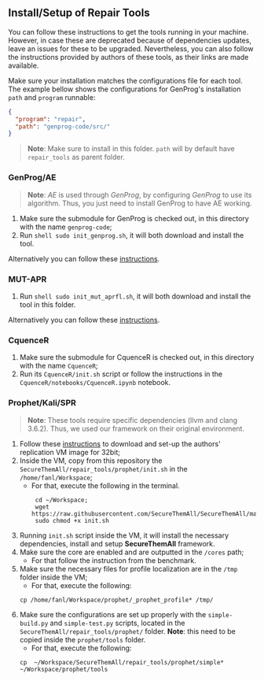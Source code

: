 ## Install/Setup of Repair Tools 
You can follow these instructions to get the tools running in your machine.
However, in case these are deprecated because of dependencies updates, leave an issues 
for these to be upgraded. Nevertheless, you can also follow the instructions provided by authors of these tools, as
their links are made available.


Make sure your installation matches the configurations file for each tool. 
The example bellow shows the configurations for GenProg's installation `path` and `program` runnable:
```json
{
  "program": "repair",
  "path": "genprog-code/src/"
}
```

> **Note**: Make sure to install in this folder. `path` will by default have `repair_tools` as parent folder.

### GenProg/AE
> **Note**: *AE* is used through *GenProg*, by configuring *GenProg* to use its algorithm. Thus,
> you just need to install GenProg to have AE working.
1. Make sure the submodule for GenProg is checked out, in this directory with the name
   `genprog-code`;
2. Run ```shell sudo init_genprog.sh```, it will both download and install the tool.

Alternatively you can follow these [instructions](https://github.com/squaresLab/genprog-code/blob/master/README.md).

### MUT-APR
1. Run ```shell sudo init_mut_aprfl.sh```, it will both download and install the tool in this folder.

Alternatively you can follow these [instructions](https://fyassiri.wixsite.com/mutapr).

### CquenceR
1. Make sure the submodule for CquenceR is checked out, in this directory with the name
   `CquenceR`;
2. Run its `CquenceR/init.sh` script or follow the instructions in the `CquenceR/notebooks/CquenceR.ipynb`
   notebook.

### Prophet/Kali/SPR
> **Note**: These tools require specific dependencies (llvm and clang 3.6.2). Thus, we used our framework on their 
> original environment.

1. Follow these [instructions](http://www.cs.toronto.edu/~fanl/program_repair/prophet-rep/README.html) to download 
   and set-up the authors' replication VM image for 32bit;
2. Inside the VM, copy from this repository the `SecureThemAll/repair_tools/prophet/init.sh` in the `/home/fanl/Workspace`;
   * For that, execute the following in the terminal. 
     ```shell
      cd ~/Workspace;
      wget https://raw.githubusercontent.com/SecureThemAll/SecureThemAll/master/repair_tools/prophet/init.sh;
      sudo chmod +x init.sh 
     ```
3. Running `init.sh` script inside the VM, it will install the necessary dependencies, install and setup __SecureThemAll__ 
   framework.
4. Make sure the core are enabled and are outputted in the `/cores` path;
    * For that follow the instruction from the benchmark.
5. Make sure the necessary files for profile localization are in the `/tmp` folder inside the VM;
    * For that, execute the following:
     ```shell
     cp /home/fanl/Workspace/prophet/_prophet_profile* /tmp/
     ```
6. Make sure the configurations are set up properly with the `simple-build.py` and `simple-test.py` scripts, located in 
   the `SecureThemAll/repair_tools/prophet/` folder. **Note**: this need to be copied inside the `prophet/tools` folder. 
    * For that, execute the following:
    ```shell
    cp  ~/Workspace/SecureThemAll/repair_tools/prophet/simple* ~/Workspace/prophet/tools
    ```
